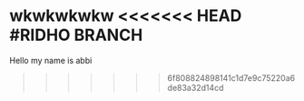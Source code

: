 wkwkwkwkw
<<<<<<< HEAD
#RIDHO BRANCH
=======
Hello my name is abbi
>>>>>>> 6f808824898141c1d7e9c75220a6de83a32d14cd
